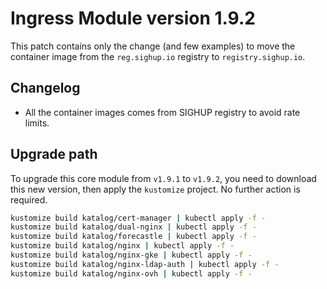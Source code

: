 # Ingress Module version 1.9.2

This patch contains only the change (and few examples) to move the container image from the `reg.sighup.io` registry
to `registry.sighup.io`.

## Changelog

- All the container images comes from SIGHUP registry to avoid rate limits.

## Upgrade path

To upgrade this core module from `v1.9.1` to `v1.9.2`, you need to download this new version, then apply the
`kustomize` project. No further action is required.

```bash
kustomize build katalog/cert-manager | kubectl apply -f -
kustomize build katalog/dual-nginx | kubectl apply -f -
kustomize build katalog/forecastle | kubectl apply -f -
kustomize build katalog/nginx | kubectl apply -f -
kustomize build katalog/nginx-gke | kubectl apply -f -
kustomize build katalog/nginx-ldap-auth | kubectl apply -f -
kustomize build katalog/nginx-ovh | kubectl apply -f -
```
